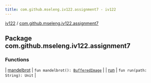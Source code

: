 ```yaml
---
title: com.github.mseleng.iv122.assignment7 - iv122
---
```


[iv122](../index.md) / [com.github.mseleng.iv122.assignment7](.)

## Package com.github.mseleng.iv122.assignment7

### Functions

| [mandelbrot](mandelbrot.md) | `fun mandelbrot(): `[`BufferedImage`](http://docs.oracle.com/javase/6/docs/api/java/awt/image/BufferedImage.html) |
| [run](run.md) | `fun run(path: String): Unit` |


